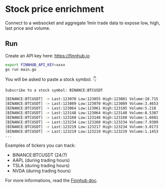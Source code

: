 
# Stock price enrichment

Connect to a websocket and aggregate 1min trade data to expose low, high, last price and volume.

## Run

Create an API key here: https://finnhub.io

```bash
export FINNHUB_API_KEY=xxxx
go run main.go
```

You will be asked to paste a stock symbol. 👇

```bash
Subscribe to a stock symbol: BINANCE:BTCUSDT

[BINANCE:BTCUSDT] -> Last:123070 Low:123055 High:123081 Volume:10.715
[BINANCE:BTCUSDT] -> Last:123089 Low:123070 High:123089 Volume:3.4653
[BINANCE:BTCUSDT] -> Last:123064 Low:123061 High:123105 Volume:5.218
[BINANCE:BTCUSDT] -> Last:123148 Low:123064 High:123148 Volume:8.5387
[BINANCE:BTCUSDT] -> Last:123160 Low:123148 High:123160 Volume:1.6681
[BINANCE:BTCUSDT] -> Last:123234 Low:123160 High:123234 Volume:7.9309
[BINANCE:BTCUSDT] -> Last:123219 Low:123217 High:123234 Volume:3.0173
[BINANCE:BTCUSDT] -> Last:123219 Low:123219 High:123219 Volume:1.1453
...
```

Examples of tickers you can track:
- BINANCE:BTCUSDT (24/7)
- AAPL (during trading hours)
- TSLA (during trading hours)
- NVDA (during trading hours)

For more informations, read the [Finnhub doc](https://finnhub.io/docs/).
